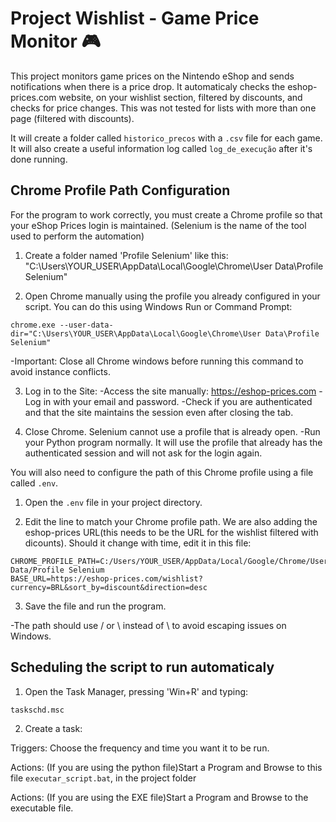 # Project Wishlist - Game Price Monitor 🎮

This project monitors game prices on the Nintendo eShop and sends notifications when there is a price drop. It automaticaly checks the eshop-prices.com website, on your wishlist section, filtered by discounts, and checks for price changes. This was not tested for lists with more than one page (filtered with discounts).

It will create a folder called `historico_precos` with a `.csv` file for each game. It will also create a useful information log called `log_de_execução` after it's done running.

## Chrome Profile Path Configuration

For the program to work correctly, you must create a Chrome profile so that your eShop Prices login is maintained. (Selenium is the name of the tool used to perform the automation)

1. Create a folder named 'Profile Selenium' like this: "C:\Users\YOUR_USER\AppData\Local\Google\Chrome\User Data\Profile Selenium"

2. Open Chrome manually using the profile you already configured in your script. You can do this using Windows Run or Command Prompt:
```
chrome.exe --user-data-dir="C:\Users\YOUR_USER\AppData\Local\Google\Chrome\User Data\Profile Selenium"
```
-Important: Close all Chrome windows before running this command to avoid instance conflicts.

3. Log in to the Site:
-Access the site manually: https://eshop-prices.com
-Log in with your email and password.
-Check if you are authenticated and that the site maintains the session even after closing the tab.

4. Close Chrome. Selenium cannot use a profile that is already open.
-Run your Python program normally. It will use the profile that already has the authenticated session and will not ask for the login again.

You will also need to configure the path of this Chrome profile using a file called `.env`.

1. Open the `.env` file in your project directory.

2. Edit the line to match your Chrome profile path. We are also adding the eshop-prices URL(this needs to be the URL for the wishlist filtered with dicounts). Should it change with time, edit it in this file:
```env
CHROME_PROFILE_PATH=C:/Users/YOUR_USER/AppData/Local/Google/Chrome/User Data/Profile Selenium
BASE_URL=https://eshop-prices.com/wishlist?currency=BRL&sort_by=discount&direction=desc
```

3. Save the file and run the program.

-The path should use / or \\ instead of \ to avoid escaping issues on Windows.

## Scheduling the script to run automaticaly

1. Open the Task Manager, pressing 'Win+R' and typing:

```
taskschd.msc
```

2. Create a task:

Triggers: Choose the frequency and time you want it to be run.

Actions: (If you are using the python file)Start a Program and Browse to this file `executar_script.bat`, in the project folder

Actions: (If you are using the EXE file)Start a Program and Browse to the executable file.
